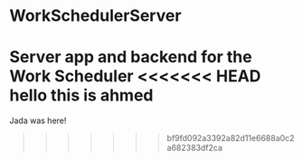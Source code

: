 # WorkSchedulerServer
 Server app and backend for the Work Scheduler
<<<<<<< HEAD
hello this is ahmed
=======
Jada was here!
>>>>>>> bf9fd092a3392a82d11e6688a0c2a682383df2ca
